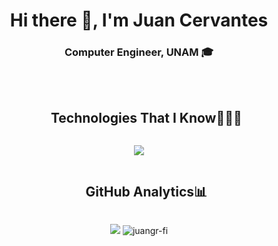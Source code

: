 <h1 align="center">Hi there 👋, I'm Juan Cervantes</h1>
<h3 align="center">Computer Engineer, UNAM 🎓</h3>

<br>

<div id="user-content-toc">
  <ul align="center">
    <summary><h2 style="display: inline-block">Technologies That I Know👨🏻‍💻</h2></summary>
  </ul>
</div>
<!--tech stack icons-->
<p align="center">
  <a href="https://skillicons.dev">
    <img src="https://skillicons.dev/icons?i=androidstudio,kotlin,swift,firebase,gcp,git,github,c,cpp,cs,unity,html,css,js,py,java,sqlite,visualstudio,vscode&perline=14" />
  </a>
</p>

<div id="user-content-toc">
  <ul align="center">
    <summary><h2 style="display: inline-block">GitHub Analytics📊</h2></summary>
  </ul>
</div>
<!--tech stack icons-->
<p align="center">
  <img src="https://github-readme-stats-eight-theta.vercel.app/api?username=juangr-fi&show_icons=true&theme=algolia&include_all_commits=true&count_private=true"/>
  <img src="https://github-readme-stats.vercel.app/api/top-langs?username=juangr-fi&show_icons=true&locale=en&bg_color=0d1117&text_color=ffffff&layout=compact"
    alt="juangr-fi" 
    bg_color=#808080/></p>

<br>


<!--
**JuanGR-FI/JuanGR-FI** is a ✨ _special_ ✨ repository because its `README.md` (this file) appears on your GitHub profile.

Here are some ideas to get you started:

- 🔭 I’m currently working on ...
- 🌱 I’m currently learning ...
- 👯 I’m looking to collaborate on ...
- 🤔 I’m looking for help with ...
- 💬 Ask me about ...
- 📫 How to reach me: ...
- 😄 Pronouns: ...
- ⚡ Fun fact: ...
-->
